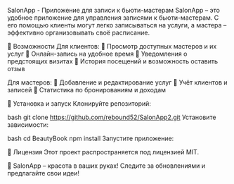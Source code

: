 SalonApp - Приложение для записи к бьюти-мастерам SalonApp – это удобное приложение для управления записями к бьюти-мастерам. С его помощью клиенты могут легко записываться на услуги, а мастера – эффективно организовывать своё расписание.

📌 Возможности Для клиентов: 🔹 Просмотр доступных мастеров и их услуг 🔹 Онлайн-запись на удобное время 🔹 Уведомления о предстоящих визитах 🔹 История посещений и возможность оставить отзыв

Для мастеров: 🔹 Добавление и редактирование услуг 🔹 Учёт клиентов и записей 🔹 Статистика по бронированиям и доходам

🚀 Установка и запуск Клонируйте репозиторий:

bash git clone https://github.com/rebound52/SalonApp2.git
Установите зависимости:

bash cd BeautyBook
npm install
Запустите приложение:

📄 Лицензия Этот проект распространяется под лицензией MIT.

💅 SalonApp – красота в ваших руках! Следите за обновлениями и предлагайте свои идеи!
